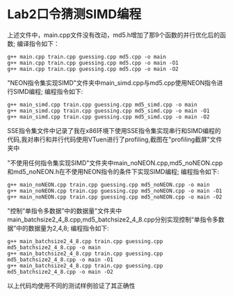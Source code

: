 # Lab2口令猜测SIMD编程
上述文件中，main.cpp文件没有改动，md5.h增加了那9个函数的并行优化后的函数;
编译指令如下：
```
g++ main.cpp train.cpp guessing.cpp md5.cpp -o main
g++ main.cpp train.cpp guessing.cpp md5.cpp -o main -O1
g++ main.cpp train.cpp guessing.cpp md5.cpp -o main -O2
```

"NEON指令集实现SIMD"文件夹中main_simd.cpp与md5.cpp使用NEON指令进行SIMD编程;
编程指令如下:
```
g++ main_simd.cpp train.cpp guessing.cpp md5_simd.cpp -o main
g++ main_simd.cpp train.cpp guessing.cpp md5_simd.cpp -o main -O1
g++ main_simd.cpp train.cpp guessing.cpp md5_simd.cpp -o main -O2
```

SSE指令集文件中记录了我在x86环境下使用SSE指令集实现串行和SIMD编程的代码,我对串行和并行代码使用VTuen进行了profiling,截图在"profiling截屏"文件夹中

"不使用任何指令集实现SIMD"文件夹中main_noNEON.cpp,md5_noNEON.cpp和md5_noNEON.h在不使用NEON指令的条件下实现SIMD编程;
编程指令如下:
```
g++ main_noNEON.cpp train.cpp guessing.cpp md5_noNEON.cpp -o main
g++ main_noNEON.cpp train.cpp guessing.cpp md5_noNEON.cpp -o main -O1
g++ main_noNEON.cpp train.cpp guessing.cpp md5_noNEON.cpp -o main -O2
```

"控制“单指令多数据”中的数据量"文件夹中main_batchsize2_4_8.cpp,md5_batchsize2_4_8.cpp分别实现控制“单指令多数据”中的数据量为2,4,8;
编程指令如下:
```
g++ main_batchsize2_4_8.cpp train.cpp guessing.cpp md5_batchsize2_4_8.cpp -o main
g++ main_batchsize2_4_8.cpp train.cpp guessing.cpp md5_batchsize2_4_8.cpp -o main -O1
g++ main_batchsize2_4_8.cpp train.cpp guessing.cpp md5_batchsize2_4_8.cpp -o main -O2
```

以上代码均使用不同的测试样例验证了其正确性